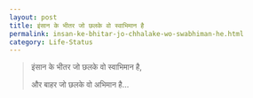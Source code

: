 ```yaml
---
layout: post
title: इंसान के भीतर जो छलके वो स्वाभिमान है
permalink: insan-ke-bhitar-jo-chhalake-wo-swabhiman-he.html
category: Life-Status
---
```

> इंसान के भीतर जो छलके वो स्वाभिमान है, 
> 
> और बाहर जो छलके वो अभिमान है…